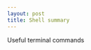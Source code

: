 ```yaml
---
layout: post
title: Shell summary
---
```


Useful terminal commands 

<script src="https://gist.github.com/selimslab/1b13b79da795a51c5d6ae920c35ff81b.js"></script>

